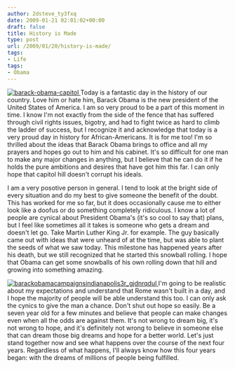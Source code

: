 ```yaml
---
author: 2dsteve_ty3fxq
date: 2009-01-21 02:01:02+00:00
draft: false
title: History is Made
type: post
url: /2009/01/20/history-is-made/
tags:
- Life
tags:
- Obama
---
```


[![barack-obama-capitol](http://www.bitsandbinary.com/wp-content/uploads/2009/01/barack-obama-capitol-150x150.jpg)
](http://www.bitsandbinary.com/wp-content/uploads/2009/01/barack-obama-capitol.jpg)Today is a fantastic day in the history of our country. Love him or hate him, Barack Obama is the new president of the United States of America. I am so very proud to be a part of this moment in time. I know I'm not exactly from the side of the fence that has suffered through civil rights issues, bigotry, and had to fight twice as hard to climb the ladder of success, but I recognize it and acknowledge that today is a very proud day in history for African-Americans. It is for me too! I'm so thrilled about the ideas that Barack Obama brings to office and all my prayers and hopes go out to him and his cabinet. It's so difficult for one man to make any major changes in anything, but I believe that he can do it if he holds the pure ambitions and desires that have got him this far. I can only hope that capitol hill doesn't corrupt his ideals.

I am a very posotive person in general. I tend to look at the bright side of every situation and do my best to give someone the benefit of the doubt. This has worked for me so far, but it does occasionally cause me to either look like a doofus or do something completely ridiculous. I know a lot of people are cynical about President Obama's (it's so cool to say that) plans, but I feel like sometimes all it takes is someone who gets a dream and doesn't let go. Take Martin Luther King Jr. for example. The guy basically came out with ideas that were unheard of at the time, but was able to plant the seeds of what we saw today. This milestone has happened years after his death, but we still recognized that he started this snowball rolling. I hope that Obama can get some snowballs of his own rolling down that hill and growing into something amazing.

[![barackobamacampaignsindianapolis3r_gjdnrqdul](http://www.bitsandbinary.com/wp-content/uploads/2009/01/barackobamacampaignsindianapolis3r_gjdnrqdul-150x150.jpg)
](http://www.bitsandbinary.com/wp-content/uploads/2009/01/barackobamacampaignsindianapolis3r_gjdnrqdul.jpg)I'm going to be realistic about my expectations and understand that Rome wasn't built in a day, and I hope the majority of people will be able understand this too. I can only ask the cynics to give the man a chance. Don't shut out hope so easily. Be a seven year old for a few minutes and believe that people can make changes even when all the odds are against them. It's not wrong to dream big, it's not wrong to hope, and it's definitely not wrong to believe in someone else that can dream those big dreams and hope for a better world. Let's just stand together now and see what happens over the course of the next four years. Regardless of what happens, I'll always know how this four years began: with the dreams of millions of people being fulfilled.
